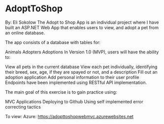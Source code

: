 # AdoptToShop
By: Eli Sokolow
The Adopt to Shop App is an individual project where I have built an ASP.NET Web App that enables users to view, and adopt a pet from an online database.

The app consists of a database with tables for:

Animals
Adopters
Adoptions
In Version 1.0 (MVP), users will have the ability to:

View all pets in the current database
View each pet individually, identifying their breed, sex, age, if they are spayed or not, and a description
Fill out an adoption application
Add personal information to their user profile
Endpoints have been implemented using RESTful API implementation.

The main goal of this exercise is to gain practice using:

MVC Applications
Deploying to Github
Using self implemented error correcting tactics


To view:
Azure: https://adopttoshopwebmvc.azurewebsites.net

